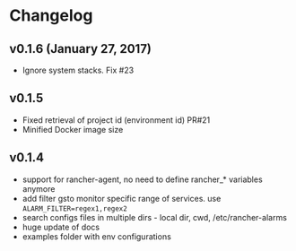 # Changelog

## v0.1.6 (January 27, 2017)
 - Ignore system stacks. Fix #23
 
## v0.1.5
 - Fixed retrieval of project id (environment id) PR#21
 - Minified Docker image size
  
## v0.1.4
 - support for rancher-agent, no need to define rancher_* variables anymore
 - add filter gsto monitor specific range of services. use `ALARM_FILTER=regex1,regex2`
 - search configs files in multiple dirs - local dir, cwd, /etc/rancher-alarms
 - huge update of docs
 - examples folder with env configurations
